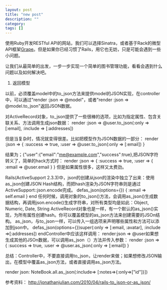 ```yaml
---
layout: post
title: "new post"
description: ""
category: 
tags: []
---
```

使用Ruby开发RESTful API的网站，我们可以选择Sinatra，或者基于Rack的微型API框架[Grape](https://github.com/intridea/grape)。但是如果你已经习惯了Rails，用它也无妨，只是可能会遇到一些小问题。

让我们从最简单的出发，一步一步实现一个简单的图书管理功能，看看会遇到什么问题以及如何解决吧。

1. 返回模型 




以前，必须覆盖model中的to_json方法来提供model的JSON实现，在controller中，可以通过"render :json => @model"，或者"render :json => @model.to_json"返回JSON数据。

对ActiveRecord对象，to_json提供了一些很棒的选项，比如为指定属性、包含关联关系、方法调用生成json数据：
render :json => 
  @user.to_json(:only => [:email], :include => [:addresses])

但是当复杂时，情况就变得很差。比如把模型作为JSON数据的一部分：
render :json => { :success => true, 
  :user => @user.to_json(:only => [:email]) }

结果为；{\"user\":{\"email\":\"me@example.com\","success":true},把JSON字符转义了，简单的hack方式时：
render :json => { :success => true, 
  :user => { :email => @user.email } }
但是如果属性很多，这样又太费劲。

Rails(ActiveSupport 2.3.3)中，json的创建从json的渲染中独立了出来：使用as_json创建JSON Hash结构，而把hash渲染为JSON字符串则是通过ActiveSupport::json.encode完成。
defas_json(options={})
  { :email => self.email }
end 任何时候，调用对象的to_json()方法，会调用as_json()生成数据结构，再调用json.encode()生成字符串，对所有类型均是如此：Object, Numeric, Date, String
ActiveRecord对象也是一样，有一个默认的as_json()实现，为所有属性创建hash。你可以覆盖模型的as_json方法来创建需要的JSOn结构。
as_json，与to_json一样，可以传入一组选项来声明哪些属性和方法可以添加到json中。
defas_json(options={})super(:only => [:email, :avatar], :include =>[:addresses])
endController中应该这样调用：
render:json => @user如果想生成其他的JSOn数据，可以调用as_json（）方法并传入参数：
render :json => { :success => true, 
  :user => @user.as_json(:only => [:email]) }

总结：Controller中，不要直接调用to_json，让render来做；如果想修改JSON输出，在模型中覆盖as_json方法，或者直接调用as_json方法。


render json: NoteBook.all.as_json(:include=> [:notes=>{:only=>["id"]}])



参考资料：
http://jonathanjulian.com/2010/04/rails-to_json-or-as_json/